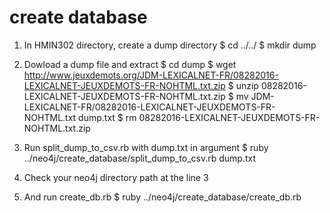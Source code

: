 # create database

1. In HMIN302 directory, create a dump directory
   $ cd ../../
   $ mkdir dump

2. Dowload a dump file and extract
   $ cd dump
   $ wget http://www.jeuxdemots.org/JDM-LEXICALNET-FR/08282016-LEXICALNET-JEUXDEMOTS-FR-NOHTML.txt.zip
   $ unzip 08282016-LEXICALNET-JEUXDEMOTS-FR-NOHTML.txt.zip
   $ mv JDM-LEXICALNET-FR/08282016-LEXICALNET-JEUXDEMOTS-FR-NOHTML.txt dump.txt
   $ rm 08282016-LEXICALNET-JEUXDEMOTS-FR-NOHTML.txt.zip

3. Run split_dump_to_csv.rb with dump.txt in argument
   $ ruby ../neo4j/create_database/split_dump_to_csv.rb dump.txt

4. Check your neo4j directory path at the line 3

5. And run create_db.rb
   $ ruby ../neo4j/create_database/create_db.rb